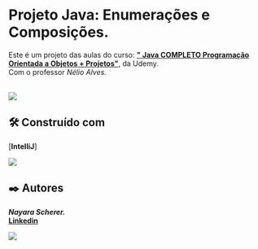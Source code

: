 # Projeto Java: Enumerações e Composições.
Este é um projeto das aulas do curso: [**"
Java COMPLETO Programação Orientada a Objetos + Projetos"**](https://www.udemy.com/course/java-curso-completo/learn/lecture/33226456?start=90#content),
da Udemy.</br>
Com o professor _Nélio Alves._</br></br>



![](https://raw.githubusercontent.com/andreasbm/readme/master/assets/lines/rainbow.png)
## 🛠️ Construído com

[**IntelliJ**]



![](https://raw.githubusercontent.com/andreasbm/readme/master/assets/lines/rainbow.png)
## ✒️ Autores
**_Nayara Scherer._**</br>
[**Linkedin**](https://www.linkedin.com/in/nayara-scherer-5b894924a/)

![](https://raw.githubusercontent.com/andreasbm/readme/master/assets/lines/rainbow.png)


